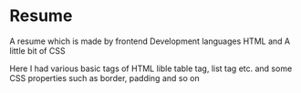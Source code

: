 # Resume
A resume which is made by frontend Development languages HTML and A little bit of CSS
<p>Here I had various basic tags of HTML lible table tag, list tag etc. and some CSS properties such as border, padding and so on</p>
